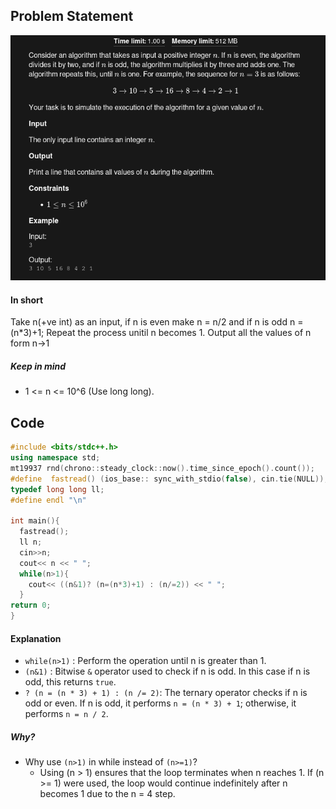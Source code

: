 ## Problem Statement
![Weird Algorithm](src/weird-algorithm.png)
#### In short
Take n(+ve int) as an input, if n is even make n = n/2 and if n is odd n = (n*3)+1; Repeat the process unitil n becomes 1. Output all the values of n form n->1
##### Keep in mind
- 1 <= n <= 10^6 (Use long long).
## Code
```cpp
#include <bits/stdc++.h>
using namespace std;
mt19937 rnd(chrono::steady_clock::now().time_since_epoch().count());
#define  fastread() (ios_base:: sync_with_stdio(false), cin.tie(NULL));
typedef long long ll;
#define endl "\n"

int main(){
  fastread();
  ll n;
  cin>>n;
  cout<< n << " ";
  while(n>1){
  	cout<< ((n&1)? (n=(n*3)+1) : (n/=2)) << " ";
  }
return 0;
}
```
#### Explanation
- `while(n>1)` : Perform the operation until n is greater than 1.
- `(n&1)` : Bitwise `&` operator used to check if n is odd. In this case if n is odd, this returns `true`.
- `? (n = (n * 3) + 1) : (n /= 2)`: The ternary operator checks if n is odd or even. If n is odd, it performs `n = (n * 3) + 1`; otherwise, it performs `n = n / 2`.
##### Why?
- Why use `(n>1)` in while instead of `(n>=1)`?
    - Using (n > 1) ensures that the loop terminates when n reaches 1. If (n >= 1) were used, the loop would continue indefinitely after n becomes 1 due to the n = 4 step. 
